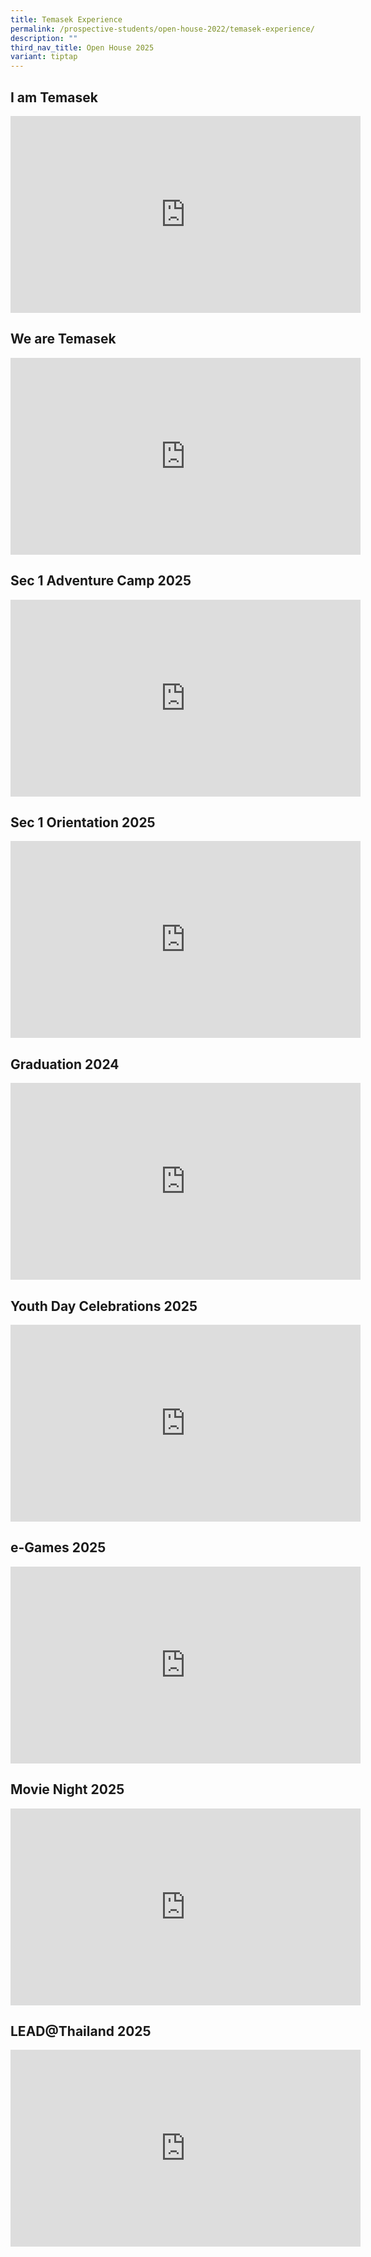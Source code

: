 ```yaml
---
title: Temasek Experience
permalink: /prospective-students/open-house-2022/temasek-experience/
description: ""
third_nav_title: Open House 2025
variant: tiptap
---
```

<h2>I am Temasek</h2>
<div class="iframe-wrapper">
<iframe height="315" width="560" allowfullscreen="true" frameborder="0" src="https://www.youtube.com/embed/1WV1fLMyG4M"></iframe>
</div>
<h2>We are Temasek</h2>
<div class="iframe-wrapper">
<iframe height="315" width="560" allowfullscreen="true" frameborder="0" src="https://www.youtube.com/embed/Jejlkym0IhU"></iframe>
</div>
<h2>Sec 1 Adventure Camp 2025</h2>
<div class="iframe-wrapper">
<iframe height="315" width="560" allowfullscreen="true" frameborder="0" src="https://www.youtube.com/embed/jFtmqUtNKUI?si=CG1sDMkZVlxqJiM4"></iframe>
</div>
<h2>Sec 1 Orientation 2025</h2>
<div class="iframe-wrapper">
<iframe height="315" width="560" allowfullscreen="true" frameborder="0" src="https://www.youtube.com/embed/Zwclv95AnIg?si=RGRUeuNs1qy4abEK"></iframe>
</div>
<h2>Graduation 2024</h2>
<div class="iframe-wrapper">
<iframe height="315" width="560" allowfullscreen="true" frameborder="0" src="https://www.youtube.com/embed/jNLbeCPQlMM?si=QC2lfXBm6NI1-a7b"></iframe>
</div>
<h2>Youth Day Celebrations 2025</h2>
<div class="iframe-wrapper">
<iframe height="315" width="560" allowfullscreen="true" frameborder="0" src="https://www.youtube.com/embed/uqDiF0Bp7-M?si=CDVh4C_j2og3KYgf"></iframe>
</div>
<h2>e-Games 2025</h2>
<div class="iframe-wrapper">
<iframe height="315" width="560" allowfullscreen="true" frameborder="0" src="https://www.youtube.com/embed/Ag2uWbcTQPU?si=8qsBXWX3faCmj-IZ"></iframe>
</div>
<h2>Movie Night 2025</h2>
<div class="iframe-wrapper">
<iframe height="315" width="560" allowfullscreen="true" frameborder="0" src="https://www.youtube.com/embed/MMbWbu7Ccz0?si=NfMbN5gJ6VWNpS8x"></iframe>
</div>
<h2>LEAD@Thailand 2025</h2>
<div class="iframe-wrapper">
<iframe height="315" width="560" allowfullscreen="true" frameborder="0" src="https://www.youtube.com/embed/TVFVS6by4KM?si=_TGbwx10fbQx6V7p"></iframe>
</div>
<h2></h2>
<p></p>